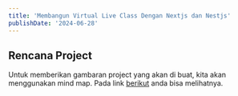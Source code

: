 ```yaml
---
title: 'Membangun Virtual Live Class Dengan Nextjs dan Nestjs'
publishDate: '2024-06-28'
---
```

## Rencana Project
Untuk memberikan gambaran project yang akan di buat, kita akan menggunakan mind map. Pada link [berikut](https://coggle.it/diagram/ZVxrTiz_uBXFAqWs/t/live-class-app) anda bisa melihatnya.
